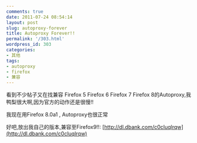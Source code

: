 ```yaml
---
comments: true
date: 2011-07-24 08:54:14
layout: post
slug: autoproxy-forever
title: Autoproxy Forever!!
permalink: '/303.html'
wordpress_id: 303
categories:
- 其他
tags:
- autoproxy
- firefox
- 兼容
---
```


看到不少帖子又在找兼容 Firefox 5 Firefox 6 Firefox 7 Firefox 8的Autoproxy,我鸭梨很大啊,因为官方的动作还是很慢!!

我现在用Firefox 8.0a1 , Autoproxy也很正常

好吧,放出我自己的版本,兼容至Firefox9!!:
[http://dl.dbank.com/c0cluqlrqw](http://dl.dbank.com/c0cluqlrqw)


